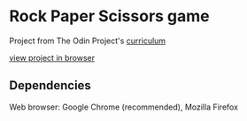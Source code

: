 # Rock Paper Scissors game
Project from The Odin Project's [curriculum](https://www.theodinproject.com/courses/web-development-101/lessons/rock-paper-scissors)

[view project in browser](https://hankadev.github.io/rock_paper_scissors/)

## Dependencies
Web browser: Google Chrome (recommended), Mozilla Firefox
